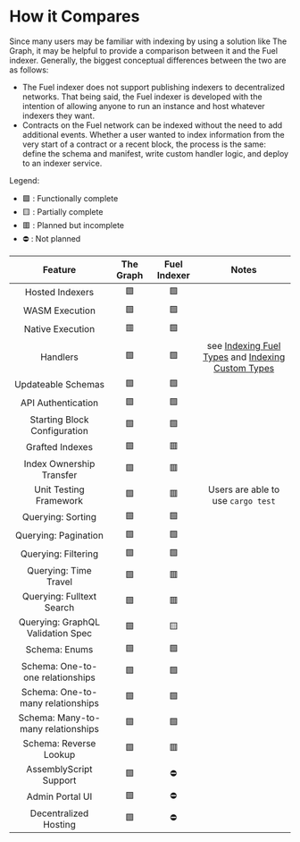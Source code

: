 # How it Compares

Since many users may be familiar with indexing by using a solution like The Graph, it may be helpful to provide a comparison between it and the Fuel indexer. Generally, the biggest conceptual differences between the two are as follows:

- The Fuel indexer does not support publishing indexers to decentralized networks. That being said, the Fuel indexer is developed with the intention of allowing anyone to run an instance and host whatever indexers they want.
- Contracts on the Fuel network can be indexed without the need to add additional events. Whether a user wanted to index information from the very start of a contract or a recent block, the process is the same: define the schema and manifest, write custom handler logic, and deploy to an indexer service.

Legend:

- 🟩 : Functionally complete
- 🟨 : Partially complete
- 🟥 : Planned but incomplete
- ⛔ : Not planned

<!-- todo: continue this from https://www.notion.so/fuellabs/Indexer-Feature-Matrix-24d654f1bc3d411e8371d13db90fe237 -->

|  Feature |  The Graph  | Fuel Indexer   | Notes  |
|:-:|:-:|:-:|:-:|
|  Hosted Indexers |  🟩  | 🟩   |   |
|  WASM Execution | 🟩   |  🟩  |   |
|  Native Execution | 🟥   |  🟩  |   |
|  Handlers | 🟩 | 🟩 | see [Indexing Fuel Types](../indexing-fuel-types/index.md) and [Indexing Custom Types](../indexing-custom-types/index.md)|
|  Updateable Schemas | 🟩   |  🟩  |   |
|  API Authentication | 🟩   |  🟩  |   |
|  Starting Block Configuration | 🟩   |  🟩  |   |
|  Grafted Indexes |  🟩  | 🟥 |  |
|  Index Ownership Transfer |  🟩  | 🟥 |  |
|  Unit Testing Framework |  🟩  | 🟥 | Users are able to use `cargo test` |
|  Querying: Sorting | 🟩   |  🟩  |   |
|  Querying: Pagination | 🟩   |  🟩  |   |
|  Querying: Filtering | 🟩   |  🟩  |   |
|  Querying: Time Travel |  🟩  | 🟥 |  |
|  Querying: Fulltext Search |  🟩  | 🟥 |  |
|  Querying: GraphQL Validation Spec |  🟩  | 🟨 |  |
|  Schema: Enums | 🟩   |  🟩  |   |
|  Schema: One-to-one relationships | 🟩   |  🟩  |   |
|  Schema: One-to-many relationships| 🟩   |  🟩  |   |
|  Schema: Many-to-many relationships | 🟩   |  🟩  |   |
|  Schema: Reverse Lookup |  🟩  | 🟥 |  |
|  AssemblyScript Support |  🟩 |  ⛔ |   |
|  Admin Portal UI |  🟩 |  ⛔ |   |
|  Decentralized Hosting |  🟩 |  ⛔ |   |
